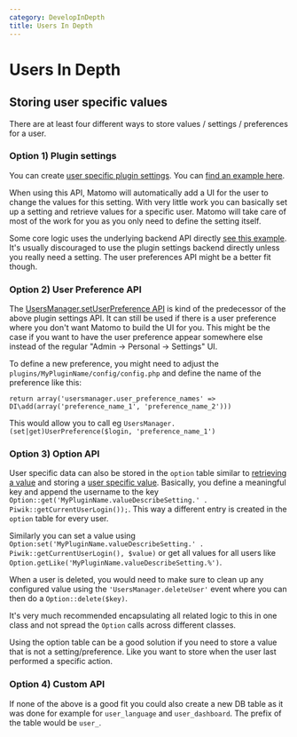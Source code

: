 ```yaml
---
category: DevelopInDepth
title: Users In Depth
---
```

# Users In Depth

## Storing user specific values

There are at least four different ways to store values / settings / preferences for a user.

### Option 1) Plugin settings

You can create [user specific plugin settings](/guides/plugin-settings). You can [find an example here](https://github.com/matomo-org/matomo/blob/4.1.2-rc1/plugins/ExampleSettingsPlugin/UserSettings.php).

When using this API, Matomo will automatically add a UI for the user to change the values for this setting. With very little work you can basically set up a setting and retrieve values for a specific user. Matomo will take care of most of the work for you as you only need to define the setting itself.

Some core logic uses the underlying backend API directly [see this example](https://github.com/matomo-org/matomo/blob/4.1.0/plugins/CorePluginsAdmin/Model/TagManagerTeaser.php#L44-L58). It's usually discouraged to use the plugin settings backend directly unless you really need a setting. The user preferences API might be a better fit though.

### Option 2) User Preference API

The [UsersManager.setUserPreference API](https://github.com/matomo-org/matomo/blob/4.1.0/plugins/UsersManager/API.php#L194) is kind of the predecessor of the above plugin settings API. It can still be used if there is a user preference where you don't want Matomo to build the UI for you. This might be the case if you want to have the user preference appear somewhere else instead of the regular "Admin -> Personal -> Settings" UI. 

To define a new preference, you might need to adjust the `plugins/MyPluginName/config/config.php` and define the name of the preference like this:

```
return array('usersmanager.user_preference_names' => DI\add(array('preference_name_1', 'preference_name_2')))
```

This would allow you to call eg `UsersManager.(set|get)UserPreference($login, 'preference_name_1')`

### Option 3) Option API

User specific data can also be stored in the `option` table similar to [retrieving a value](https://github.com/matomo-org/matomo/blob/4.1.0/plugins/Feedback/Feedback.php#L80-L93) and storing a [user specific value](https://github.com/matomo-org/matomo/blob/4.1.0/plugins/Feedback/Controller.php#L37-L47). Basically, you define a meaningful key and append the username to the key `Option::get('MyPluginName.valueDescribeSetting.' . Piwik::getCurrentUserLogin());`. This way a different entry is created in the `option` table for every user. 

Similarly you can set a value using `Option:set('MyPluginName.valueDescribeSetting.' . Piwik::getCurrentUserLogin(), $value)` or get all values for all users like `Option.getLike('MyPluginName.valueDescribeSetting.%')`.

When a user is deleted, you would need to make sure to clean up any configured value using the `'UsersManager.deleteUser'` event where you can then do a `Option::delete($key)`.

It's very much recommended encapsulating all related logic to this in one class and not spread the `Option` calls across different classes.

Using the option table can be a good solution if you need to store a value that is not a setting/preference. Like you want to store when the user
last performed a specific action.

### Option 4) Custom API

If none of the above is a good fit you could also create a new DB table as it was done for example for `user_language` and `user_dashboard`. The prefix of the table would be `user_`.